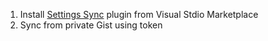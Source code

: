 1. Install [Settings Sync](https://marketplace.visualstudio.com/items?itemName=Shan.code-settings-sync) plugin from Visual Stdio Marketplace
2. Sync from private Gist using token
